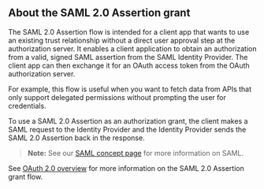 ## About the SAML 2.0 Assertion grant

The SAML 2.0 Assertion flow is intended for a client app that wants to use an existing trust relationship without a direct user approval step at the authorization server. It enables a client application to obtain an authorization from a valid, signed SAML assertion from the SAML Identity Provider. The client app can then exchange it for an OAuth access token from the OAuth authorization server.

For example, this flow is useful when you want to fetch data from APIs that only support delegated permissions without prompting the user for credentials.

To use a SAML 2.0 Assertion as an authorization grant, the client makes a SAML request to the Identity Provider and the Identity Provider sends the SAML 2.0 Assertion back in the response.

> **Note:** See our [SAML concept page](/docs/concepts/saml/) for more information on SAML.

See [OAuth 2.0 overview](/docs/concepts/oauth-openid/#saml-2-0-assertion-flow) for more information on the SAML 2.0 Assertion grant flow.
